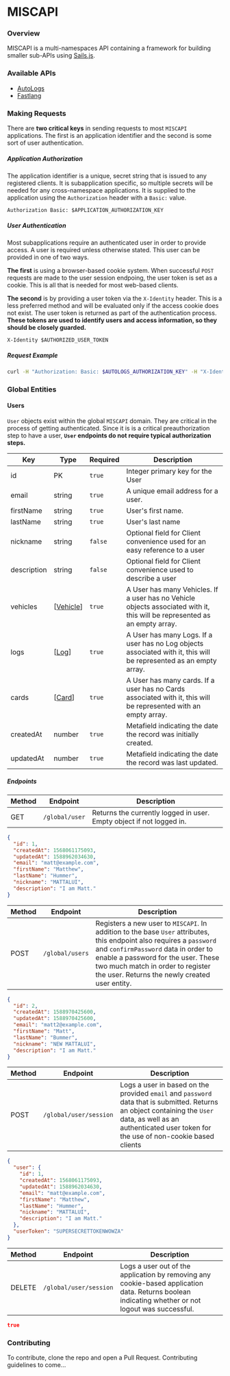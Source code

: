 # MISCAPI
### Overview
MISCAPI is a multi-namespaces API containing a framework for building smaller sub-APIs using [Sails.js](https://sailsjs.com/).

### Available APIs
- [AutoLogs](./api/controllers/autolog/README.md)
- [Fastlang](./api/controllers/fastlang/README.md)

### Making Requests
There are **two critical keys** in sending requests to most `MISCAPI` applications. The first is an application identifier and the second is some sort of user authentication.
##### Application Authorization
The application identifier is a unique, secret string that is issued to any registered clients. It is subapplication specific, so multiple secrets will be needed for any cross-namespace applications. It is supplied to the application using the `Authorization` header with a `Basic:` value.
```
Authorization Basic: $APPLICATION_AUTHORIZATION_KEY
```

##### User Authentication
Most subapplications require an authenticated user in order to provide access. A user is required unless otherwise stated. This user can be provided in one of two ways.

**The first** is using a browser-based cookie system. When successful `POST` requests are made to the user session endpoing, the user token is set as a cookie. This is all that is needed for most web-based clients.

**The second** is by providing a user token via the `X-Identity` header. This is a less preferred method and will be evaluated only if the access cookie does not exist. The user token is returned as part of the authentication process. **These tokens are used to identify users and access information, so they should be closely guarded.**
```
X-Identity $AUTHORIZED_USER_TOKEN
```
##### Request Example
```bash
curl -H "Authorization: Basic: $AUTOLOGS_AUTHORIZATION_KEY" -H "X-Identity: $AUTHORIZED_USER_TOKEN" http://miscapi.herokuapp.com/auto-logs/logs
```

### Global Entities
#### Users
`User` objects exist within the global `MISCAPI` domain. They are critical in the process of getting authenticated. Since it is is a critical preauthorization step to have a user, **`User` endpoints do not require typical authorization steps.**

|Key|Type|Required|Description|
|---|----|--------|-----------|
|id|PK|`true`|Integer primary key for the User|
|email|string|`true`|A unique email address for a user.|
|firstName|string|`true`|User's first name.|
|lastName|string|`true`|User's last name|
|nickname|string|`false`|Optional field for Client convenience used for an easy reference to a user|
|description|string|`false`|Optional field for Client convenience used to describe a user|
|vehicles|[[Vehicle](./api/controllers/autolog/README.md)]|`true`|A User has many Vehicles. If a user has no Vehicle objects associated with it, this will be represented as an empty array.|
|logs|[[Log](./api/controllers/autolog/README.md)]|`true`|A User has many Logs. If a user has no Log objects associated with it, this will be represented as an empty array.|
|cards|[[Card](./api/controllers/fastlang/README.md)]|`true`|A User has many cards. If a user has no Cards associated with it, this will be represented with an empty array.|
|createdAt|number|`true`|Metafield indicating the date the record was initially created.|
|updatedAt|number|`true`|Metafield indicating the date the record was last updated.|

##### Endpoints

|Method | Endpoint | Description |
|-------|----------|-------------|
|GET|`/global/user`| Returns the currently logged in user. Empty object if not logged in.|
```json
{
  "id": 1,
  "createdAt": 1568061175093,
  "updatedAt": 1588962034630,
  "email": "matt@example.com",
  "firstName": "Matthew",
  "lastName": "Hummer",
  "nickname": "MATTALUI",
  "description": "I am Matt."
}
```

|Method | Endpoint | Description |
|-------|----------|-------------|
|POST|`/global/users`| Registers a new user to `MISCAPI`. In addition to the base `User` attributes, this endpoint also requires a `password` and `confirmPassword` data in order to enable a password for the user. These two much match in order to register the user. Returns the newly created user entity.|
```json
{
  "id": 2,
  "createdAt": 1588970425600,
  "updatedAt": 1588970425600,
  "email": "matt2@example.com",
  "firstName": "Matt",
  "lastName": "Bummer",
  "nickname": "NEW MATTALUI",
  "description": "I am Matt."
}
```

|Method | Endpoint | Description |
|-------|----------|-------------|
|POST|`/global/user/session`| Logs a user in based on the provided `email` and `password` data that is submitted. Returns an object containing the `User` data, as well as an authenticated user token for the use  of non-cookie based clients|
```json
{
  "user": {
    "id": 1,
    "createdAt": 1568061175093,
    "updatedAt": 1588962034630,
    "email": "matt@example.com",
    "firstName": "Matthew",
    "lastName": "Hummer",
    "nickname": "MATTALUI",
    "description": "I am Matt."
  },
  "userToken": "SUPERSECRETTOKENWOWZA"
}
```

|Method | Endpoint | Description |
|-------|----------|-------------|
|DELETE|`/global/user/session`| Logs a user out of the application by removing any cookie-based application data. Returns boolean indicating whether or not logout was successful.|
```json
true
```

### Contributing
To contribute, clone the repo and open a Pull Request. Contributing guidelines to come...
